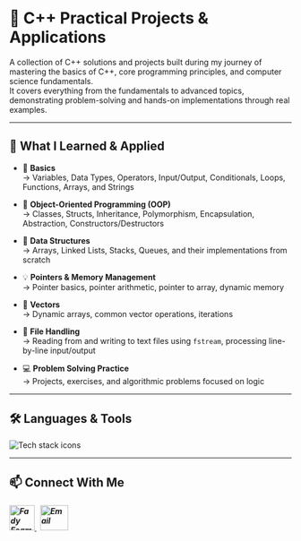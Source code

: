 # 📘 C++ Practical Projects & Applications

  A collection of C++ solutions and projects built during my journey of mastering the basics of C++, core programming principles, and computer science fundamentals.  
  It covers everything from the fundamentals to advanced topics, demonstrating problem-solving and hands-on implementations through real examples.

---

## 🧠 What I Learned & Applied

- 📌 **Basics**  
→ Variables, Data Types, Operators, Input/Output, Conditionals, Loops, Functions, Arrays, and Strings

- 🎯 **Object-Oriented Programming (OOP)**  
  → Classes, Structs, Inheritance, Polymorphism, Encapsulation, Abstraction, Constructors/Destructors

- 🧩 **Data Structures**  
  → Arrays, Linked Lists, Stacks, Queues, and their implementations from scratch

- 💡 **Pointers & Memory Management**  
  → Pointer basics, pointer arithmetic, pointer to array, dynamic memory

- 📂 **Vectors**  
  → Dynamic arrays, common vector operations, iterations

- 📁 **File Handling**  
  → Reading from and writing to text files using `fstream`, processing line-by-line input/output

- 💻 **Problem Solving Practice**  
  → Projects, exercises, and algorithmic problems focused on logic

---

## 🛠️ Languages & Tools
<p align="left"> 
        <img src="https://skillicons.dev/icons?i=cpp,vscode,visualstudio,git,github" alt="Tech stack icons" />
</p>

---

## 📫 Connect With Me
<h5 align="left"> 
<a href="https://www.linkedin.com/in/fady-esam/" target="_blank"> 
  <img src="https://raw.githubusercontent.com/rahuldkjain/github-profile-readme-generator/master/src/images/icons/Social/linked-in-alt.svg" alt="Fady Esam" height="45" width="45" /> 
  </a> 
   &nbsp;
  <a href="mailto:fady.esam.0101@gmail.com" target="_blank"> 
    <img src="https://cdn-icons-png.flaticon.com/512/732/732200.png" alt="Email" height="45" width="50" /> 
</a> 
</h5>


